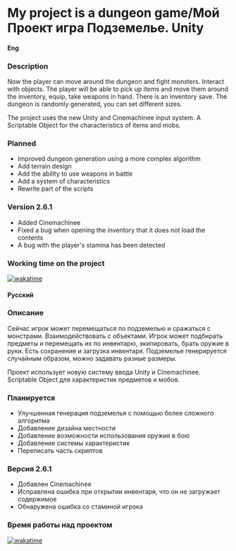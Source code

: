 <h1>My project is a dungeon game/Мой Проект игра Подземелье. Unity</h1>

<h4>Eng</h4>
<h3>Description</h3>
<div>
    <p>Now the player can move around the dungeon and fight monsters. Interact with objects. The player will be able
        to pick up items and move them around the inventory, equip, take weapons in hand. There is an inventory
        save. The dungeon is randomly generated, you can set different sizes.</p>
    <p>The project uses the new Unity and Cinemachinee input system. A Scriptable Object for the characteristics of
        items and mobs.</p>
</div>
<h3>Planned</h3>
<div>
    <ul>
        <li>Improved dungeon generation using a more complex algorithm</li>
        <li>Add terrain design</li>
        <li>Add the ability to use weapons in battle</li>
        <li>Add a system of characteristics</li>
        <li>Rewrite part of the scripts</li>
    </ul>
</div>
<h3>Version 2.6.1</h3>
<div>
    <ul>
        <li>Added Cinemachinee</li>
        <li>Fixed a bug when opening the inventory that it does not load the contents</li>
        <li>A bug with the player's stamina has been detected</li>
    </ul>
</div>
<h3>Working time on the project</h3>
<a href="https://wakatime.com/badge/github/ShutovKS/LabirintVR"><img
        src="https://wakatime.com/badge/github/ShutovKS/LabirintVR.svg" alt="wakatime"></a>

<h4>Русский</h4>
<h3>Описание</h3>
<div>
    <p>Сейчас игрок может перемещаться по подземелью и сражаться с монстрами. Взаимодействовать с объектами. Игрок
        может подбирать предметы и перемещать их по инвентарю, экипировать, брать оружие в руки. Есть сохранение и 
        загрузка инвентаря. Подземелье генерируется случайным образом, можно задавать разные размеры.</p>
    <p>Проект использует новую систему ввода Unity и Cinemachinee. Scriptable Object для характеристик предметов и
        мобов.</p>
</div>
<h3>Планируется</h3>
<div>
    <ul>
        <li>Улучшенная генерация подземелья с помощью более сложного алгоритма</li>
        <li>Добавление дизайна местности</li>
        <li>Добавление возможности использования оружия в бою</li>
        <li>Добавление системы характеристик</li>
        <li>Переписать часть скриптов</li>
    </ul>
</div>
<h3>Версия 2.6.1</h3>
<div>
    <ul>
        <li>Добавлен Cinemachinee</li>
        <li>Исправлена ошибка при открытии инвентаря, что он не загружает содержимое</li>
        <li>Обнаружена ошибка со стаминой игрока</li>
    </ul>
</div>
<h3>Время работы над проектом</h3>
<a href="https://wakatime.com/badge/github/ShutovKS/LabirintVR"><img
        src="https://wakatime.com/badge/github/ShutovKS/LabirintVR.svg" alt="wakatime"></a>
